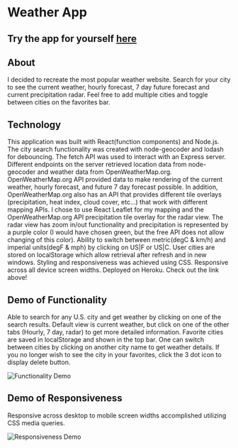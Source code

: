 # Weather App

## Try the app for yourself [here](https://jesses-weather-source.herokuapp.com/)

## About
I decided to recreate the most popular weather website. Search for your city to see the current weather, hourly forecast, 7 day future forecast and current precipitation radar. Feel free to add multiple cities and toggle between cities on the favorites bar.  

## Technology
This application was built with React(function components) and Node.js. The city search functionality was created with node-geocoder and lodash for debouncing. The fetch API was used to interact with an Express server. Different endpoints on the server retrieved location data from node-geocoder and weather data from OpenWeatherMap.org. OpenWeatherMap.org API provided data to make rendering of the current weather, hourly forecast, and future 7 day forecast possible. In addition, OpenWeatherMap.org also has an API that provides different tile overlays (precipitation, heat index, cloud cover, etc...) that work with different mapping APIs. I chose to use React Leaflet for my mapping and the OpenWeatherMap.org API precipitation tile overlay for the radar view. The radar view has zoom in/out functionality and precipitation is represented by a purple color (I would have chosen green, but the free API does not allow changing of this color). Ability to switch between metric(degC & km/h) and imperial units(degF & mph) by clicking on US|F or US|C. User cities are stored on localStorage which allow retrieval after refresh and in new windows. Styling and responsiveness was achieved using CSS. Responsive across all device screen widths. Deployed on Heroku. Check out the link above!

## Demo of Functionality
Able to search for any U.S. city and get weather by clicking on one of the search results. Default view is current weather, but click on one of the other tabs (Hourly, 7 day, radar) to get more detailed information. Favorite cities are saved in localStorage and shown in the top bar. One can switch between cities by clicking on another city name to get weather details. If you no longer wish to see the city in your favorites, click the 3 dot icon to display delete button. 


![Functionality Demo](http://g.recordit.co/nZAtfSidYU.gif)


## Demo of Responsiveness
Responsive across desktop to mobile screen widths accomplished utilizing CSS media queries. 

![Responsiveness Demo](http://g.recordit.co/346h0EbTq5.gif)


